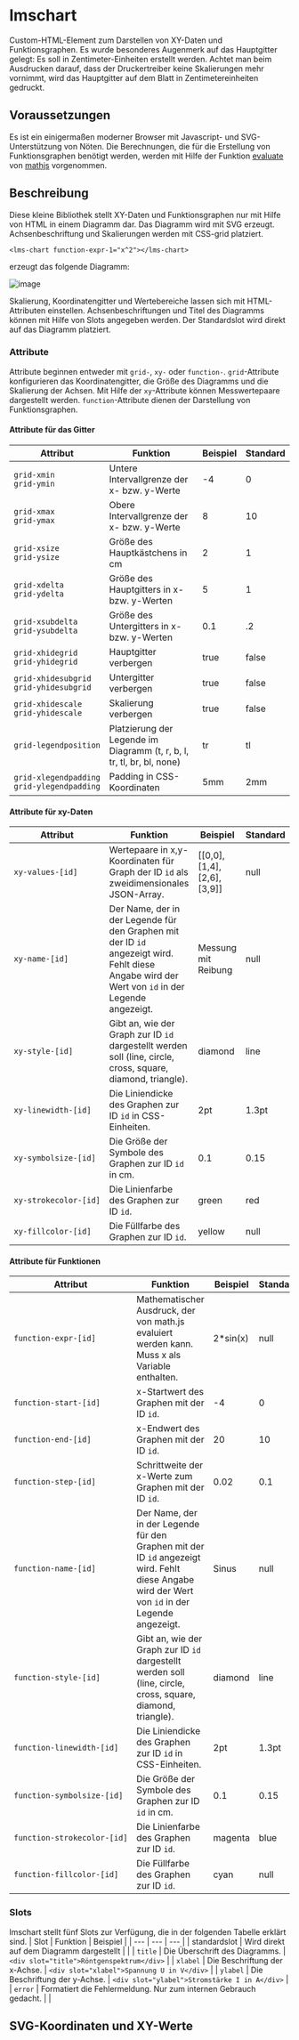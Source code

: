 # lmschart
Custom-HTML-Element zum Darstellen von XY-Daten und Funktionsgraphen. Es wurde besonderes Augenmerk auf das Hauptgitter gelegt: Es soll in
Zentimeter-Einheiten erstellt werden. Achtet man beim Ausdrucken darauf, dass der Druckertreiber keine Skalierungen mehr vornimmt, wird
das Hauptgitter auf dem Blatt in Zentimetereinheiten gedruckt.

## Voraussetzungen
Es ist ein einigermaßen moderner Browser mit Javascript- und SVG-Unterstützung von Nöten. Die Berechnungen, die für die Erstellung
von Funktionsgraphen benötigt werden, werden mit Hilfe der Funktion [evaluate](https://mathjs.org/docs/expressions/parsing.html#evaluate)
von [mathjs](https://mathjs.org/) vorgenommen.

## Beschreibung
Diese kleine Bibliothek stellt XY-Daten und Funktionsgraphen nur mit Hilfe von HTML
in einem Diagramm dar. Das Diagramm wird mit SVG erzeugt. Achsenbeschriftung und Skalierungen
werden mit CSS-grid platziert.

    <lms-chart function-expr-1="x^2"></lms-chart>

erzeugt das folgende Diagramm:

![image](https://github.com/chrille69/lmschart/assets/47904800/2fb73a41-522a-4f10-8b1b-cce25fc37725)

Skalierung, Koordinatengitter und Wertebereiche lassen sich mit HTML-Attributen einstellen. Achsenbeschriftungen und Titel
des Diagramms können mit Hilfe von Slots angegeben werden. Der Standardslot wird direkt auf das Diagramm platziert.

### Attribute
Attribute beginnen entweder mit `grid-`, `xy-` oder `function-`. `grid`-Attribute konfigurieren das Koordinatengitter,
die Größe des Diagramms und die Skalierung der Achsen. Mit Hilfe der `xy`-Attribute können Messwertepaare dargestellt werden.
`function`-Attribute dienen der Darstellung von Funktionsgraphen.

#### Attribute für das Gitter
| Attribut | Funktion | Beispiel | Standard |
| --- | --- | --- | --- |
| `grid‑xmin`<br/>`grid‑ymin` | Untere Intervallgrenze der x- bzw. y-Werte |  -4 | 0 |
| `grid‑xmax`<br/>`grid‑ymax` | Obere Intervallgrenze der x- bzw. y-Werte |  8 | 10 |
| `grid‑xsize`<br/>`grid‑ysize` | Größe des Hauptkästchens in cm |  2 | 1 |
| `grid‑xdelta`<br/>`grid‑ydelta` | Größe des Hauptgitters in x- bzw. y-Werten |  5 | 1 |
| `grid‑xsubdelta`<br/>`grid‑ysubdelta` | Größe des Untergitters in x- bzw. y-Werten |  0.1 | .2 |
| `grid‑xhidegrid`<br/>`grid‑yhidegrid` | Hauptgitter verbergen |  true | false |
| `grid‑xhidesubgrid`<br/>`grid‑yhidesubgrid` | Untergitter verbergen |  true | false |
| `grid‑xhidescale`<br/>`grid‑yhidescale` | Skalierung verbergen |  true | false |
| `grid‑legendposition` | Platzierung der Legende im Diagramm (t, r, b, l, tr, tl, br, bl, none) | tr | tl |
| `grid‑xlegendpadding`<br/>`grid‑ylegendpadding` | Padding in CSS-Koordinaten | 5mm | 2mm |

#### Attribute für xy-Daten
| Attribut | Funktion | Beispiel | Standard |
| --- | --- | --- | --- |
| `xy‑values‑[id]` | Wertepaare in x,y-Koordinaten für Graph der ID `id` als zweidimensionales JSON-Array. | [[0,0],[1,4],[2,6],[3,9]] | null |
| `xy‑name‑[id]` | Der Name, der in der Legende für den Graphen mit der ID `id` angezeigt wird. Fehlt diese Angabe wird der Wert von `id` in der Legende angezeigt. | Messung mit Reibung | null |
| `xy‑style‑[id]` | Gibt an, wie der Graph zur ID `id` dargestellt werden soll (line, circle, cross, square, diamond, triangle).  | diamond | line |
| `xy‑linewidth‑[id]` | Die Liniendicke des Graphen zur ID `id` in CSS-Einheiten.  | 2pt | 1.3pt |
| `xy‑symbolsize‑[id]` | Die Größe der Symbole des Graphen zur ID `id` in cm.  | 0.1 | 0.15 |
| `xy‑strokecolor‑[id]` | Die Linienfarbe des Graphen zur ID `id`.  | green | red |
| `xy‑fillcolor‑[id]` | Die Füllfarbe des Graphen zur ID `id`.  | yellow | null |

#### Attribute für Funktionen
| Attribut | Funktion | Beispiel | Standard |
| --- | --- | --- | --- |
| `function‑expr‑[id]` | Mathematischer Ausdruck, der von math.js evaluiert werden kann. Muss x als Variable enthalten. | 2*sin(x) | null |
| `function‑start‑[id]` | x-Startwert des Graphen mit der ID `id`. | -4 | 0 |
| `function‑end‑[id]` | x-Endwert des Graphen mit der ID `id`. | 20 | 10 |
| `function‑step‑[id]` | Schrittweite der x-Werte zum Graphen mit der ID `id`. | 0.02 | 0.1 |
| `function‑name‑[id]` | Der Name, der in der Legende für den Graphen mit der ID `id` angezeigt wird. Fehlt diese Angabe wird der Wert von `id` in der Legende angezeigt. | Sinus | null |
| `function‑style‑[id]` | Gibt an, wie der Graph zur ID `id` dargestellt werden soll (line, circle, cross, square, diamond, triangle).  | diamond | line |
| `function‑linewidth‑[id]` | Die Liniendicke des Graphen zur ID `id` in CSS-Einheiten.  | 2pt | 1.3pt |
| `function‑symbolsize‑[id]` | Die Größe der Symbole des Graphen zur ID `id` in cm.  | 0.1 | 0.15 |
| `function‑strokecolor‑[id]` | Die Linienfarbe des Graphen zur ID `id`.  | magenta | blue |
| `function‑fillcolor‑[id]` | Die Füllfarbe des Graphen zur ID `id`.  | cyan | null |

### Slots
lmschart stellt fünf Slots zur Verfügung, die in der folgenden Tabelle erklärt sind.
| Slot | Funktion | Beispiel |
| --- | --- | --- |
| standardslot | Wird direkt auf dem Diagramm dargestellt | |
| `title` | Die Überschrift des Diagramms. | `<div slot="title">Röntgenspektrum</div>` |
| `xlabel` | Die Beschriftung der x-Achse. | `<div slot="xlabel">Spannung U in V</div>` |
| `ylabel` | Die Beschriftung der y-Achse. | `<div slot="ylabel">Stromstärke I in A</div>` |
| `error` | Formatiert die Fehlermeldung. Nur zum internen Gebrauch gedacht. | |

## SVG-Koordinaten und XY-Werte
